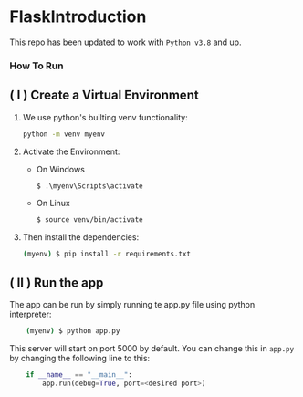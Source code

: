 # FlaskIntroduction

This repo has been updated to work with `Python v3.8` and up.

### How To Run

## ( I ) Create a Virtual Environment
1. We use python's builting venv functionality:
    ```bash
    python -m venv myenv
    ```

2. Activate the Environment:
    * On Windows
        ```powershell
        $ .\myenv\Scripts\activate
        ```
    * On Linux
        ```bash
        $ source venv/bin/activate
        ```

3. Then install the dependencies:
    ```bash
    (myenv) $ pip install -r requirements.txt
    ```

## ( II ) Run the app
The app can be run by simply running te app.py file using python interpreter:

```bash
    (myenv) $ python app.py
```

This server will start on port 5000 by default. You can change this in `app.py` by changing the following line to this:

```python
    if __name__ == "__main__":
        app.run(debug=True, port=<desired port>)
```

